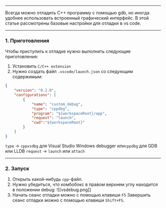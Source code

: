 ___
Всегда можно отладить С++ программу с помощью gdb, но иногда удобнее использовать встроенный графический интерфейс. В этой статье рассмотрены базовые настройки для отладки в vs code.
___
### 1. Приготовления

Чтобы приступить к отладке нужно выполнить следующие приготовления:
1. Установить `C/C++ extension`
2. Нужно создать файл `.vscode/launch.json` со следующим содержимым:
```json
{
	"version": "0.2.0",
	"configurations": [
		{
			"name": "custom_debug",
			"type": "cppdbg",
			"program": "${workspaceRoot}/app",
			"request": "launch",
			"cwd":"${workspaceRoot}"
		}
	]
}
```
`type` -> `cppvsdbg` для Visual Studio Windows debugger или`cppdbg` для GDB или LLDB
`request` -> `launch` или `attach`
___
### 2. Запуск

1. Открыть какой-нибудь `cpp`-файл.
2. Нужно убедиться, что комбобокс в правом верхнем углу находится в положении debug:
![[vsdebug.png]]
3. Начать сеанс отладки можно с помощью клавиши `F5` Завершить сеанс отладки можно с помощью клавиши `Shift+F5`.
